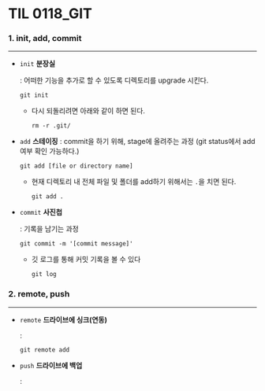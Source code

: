 # TIL 0118_GIT



### 1. init, add, commit

----



- `init`  **분장실**

  : 어떠한 기능을 추가로 할 수 있도록 디렉토리를 upgrade 시킨다.

  ```
  git init
  ```

  - 다시 되돌리려면 아래와 같이 하면 된다.

    ``` 
    rm -r .git/
    ```

    

- `add`  **스테이징**
  : commit을 하기 위해, stage에 올려주는 과정 (git status에서 add여부 확인 가능하다.)

  ``` 
  git add [file or directory name]
  ```

  * 현재 디렉토리 내 전체 파일 및 폴더를 add하기 위해서는 `.`을 치면 된다.

    ```
    git add .
    ```

    

- `commit`  **사진첩**

  : 기록을 남기는 과정

  ```
  git commit -m '[commit message]'
  ```

  - 깃 로그를 통해 커밋 기록을 볼 수 있다

    ```
    git log
    ```





### 2. remote, push

---



* `remote`  **드라이브에  싱크(연동)**

  : 

  ```
  git remote add
  ```

  

- `push`  **드라이브에 백업**

  : 

